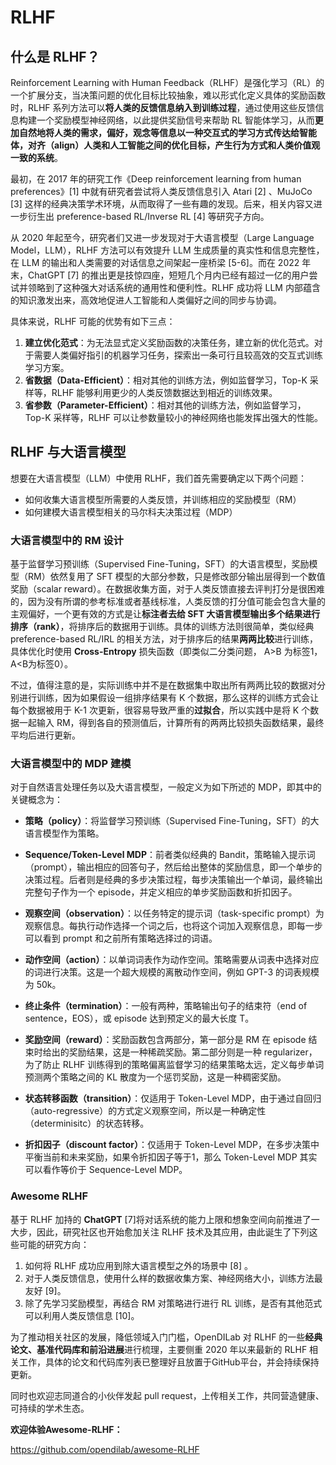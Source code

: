 # RLHF

## 什么是 RLHF？

Reinforcement Learning with Human Feedback（RLHF）是强化学习（RL）的一个扩展分支，当决策问题的优化目标比较抽象，难以形式化定义具体的奖励函数时，RLHF 系列方法可以**将人类的反馈信息纳入到训练过程**，通过使用这些反馈信息构建一个奖励模型神经网络，以此提供奖励信号来帮助 RL 智能体学习，从而**更加自然地将人类的需求，偏好，观念等信息以一种交互式的学习方式传达给智能体，对齐（align）人类和人工智能之间的优化目标，产生行为方式和人类价值观一致的系统**。

最初，在 2017 年的研究工作《Deep reinforcement learning from human preferences》[1] 中就有研究者尝试将人类反馈信息引入 Atari [2] 、MuJoCo [3] 这样的经典决策学术环境，从而取得了一些有趣的发现。后来，相关内容又进一步衍生出 preference-based RL/Inverse RL [4] 等研究子方向。

从 2020 年起至今，研究者们又进一步发现对于大语言模型（Large Language Model，LLM），RLHF 方法可以有效提升 LLM 生成质量的真实性和信息完整性，在 LLM 的输出和人类需要的对话信息之间架起一座桥梁 [5-6]。而在 2022 年末，ChatGPT [7] 的推出更是技惊四座，短短几个月内已经有超过一亿的用户尝试并领略到了这种强大对话系统的通用性和便利性。RLHF 成功将 LLM 内部蕴含的知识激发出来，高效地促进人工智能和人类偏好之间的同步与协调。

具体来说，RLHF 可能的优势有如下三点：

1. **建立优化范式**：为无法显式定义奖励函数的决策任务，建立新的优化范式。对于需要人类偏好指引的机器学习任务，探索出一条可行且较高效的交互式训练学习方案。
2. **省数据（Data-Efficient）**：相对其他的训练方法，例如监督学习，Top-K 采样等，RLHF 能够利用更少的人类反馈数据达到相近的训练效果。
3. **省参数（Parameter-Efficient）**：相对其他的训练方法，例如监督学习，Top-K 采样等，RLHF 可以让参数量较小的神经网络也能发挥出强大的性能。

## **RLHF 与大语言模型**

想要在大语言模型（LLM）中使用 RLHF，我们首先需要确定以下两个问题：

- 如何收集大语言模型所需要的人类反馈，并训练相应的奖励模型（RM）
- 如何建模大语言模型相关的马尔科夫决策过程（MDP）

### **大语言模型中的 RM 设计**

基于监督学习预训练（Supervised Fine-Tuning，SFT）的大语言模型，奖励模型（RM）依然复用了 SFT 模型的大部分参数，只是修改部分输出层得到一个数值奖励（scalar reward）。在数据收集方面，对于人类反馈直接去评判打分是很困难的，因为没有所谓的参考标准或者基线标准，人类反馈的打分值可能会包含大量的主观偏好，一个更有效的方式是让**标注者去给 SFT 大语言模型输出多个结果进行排序（rank）**，将排序后的数据用于训练。具体的训练方法则很简单，类似经典 preference-based RL/IRL 的相关方法，对于排序后的结果**两两比较**进行训练，具体优化时使用 **Cross-Entropy** 损失函数（即类似二分类问题， A>B 为标签1，A<B为标签0）。

不过，值得注意的是，实际训练中并不是在数据集中取出所有两两比较的数据对分别进行训练，因为如果假设一组排序结果有 K 个数据，那么这样的训练方式会让每个数据被用于 K-1 次更新，很容易导致严重的**过拟合**，所以实践中是将 K 个数据一起输入 RM，得到各自的预测值后，计算所有的两两比较损失函数结果，最终平均后进行更新。

### **大语言模型中的 MDP 建模**

对于自然语言处理任务以及大语言模型，一般定义为如下所述的 MDP，即其中的关键概念为：

- **策略（policy）**：将监督学习预训练（Supervised Fine-Tuning，SFT）的大语言模型作为策略。
- **Sequence/Token-Level MDP**：前者类似经典的 Bandit，策略输入提示词（prompt），输出相应的回答句子，然后给出整体的奖励信息，即一个单步的决策过程。后者则是经典的多步决策过程，每步决策输出一个单词，最终输出完整句子作为一个 episode，并定义相应的单步奖励函数和折扣因子。
- **观察空间（observation）**：以任务特定的提示词（task-specific prompt）为观察信息。每执行动作选择一个词之后，也将这个词加入观察信息，即每一步可以看到 prompt 和之前所有策略选择过的词语。
- **动作空间（action）**：以单词词表作为动作空间。策略需要从词表中选择对应的词进行决策。这是一个超大规模的离散动作空间，例如 GPT-3 的词表规模为 50k。
- **终止条件（termination）**：一般有两种，策略输出句子的结束符（end of sentence，EOS），或 episode 达到预定义的最大长度 T。
- **奖励空间（reward）**：奖励函数包含两部分，第一部分是 RM 在 episode 结束时给出的奖励结果，这是一种稀疏奖励。第二部分则是一种 regularizer，为了防止 RLHF 训练得到的策略偏离监督学习的结果策略太远，定义每步单词预测两个策略之间的 KL 散度为一个惩罚奖励，这是一种稠密奖励。

- **状态转移函数（transition）**：仅适用于 Token-Level MDP，由于通过自回归（auto-regressive）的方式定义观察空间，所以是一种确定性（determinisitc）的状态转移。
- **折扣因子（discount factor）**：仅适用于 Token-Level MDP，在多步决策中平衡当前和未来奖励，如果令折扣因子等于1，那么 Token-Level MDP 其实可以看作等价于 Sequence-Level MDP。

### **Awesome RLHF**

基于 RLHF 加持的 **ChatGPT** [7]将对话系统的能力上限和想象空间向前推进了一大步，因此，研究社区也开始愈加关注 RLHF 技术及其应用，由此诞生了下列这些可能的研究方向：

1. 如何将 RLHF 成功应用到除大语言模型之外的场景中 [8] 。
2. 对于人类反馈信息，使用什么样的数据收集方案、神经网络大小，训练方法最友好 [9]。
3. 除了先学习奖励模型，再结合 RM 对策略进行进行 RL 训练，是否有其他范式可以利用人类反馈信息 [10]。

为了推动相关社区的发展，降低领域入门门槛，OpenDILab 对 RLHF 的一些**经典论文、基准代码库和前沿进展**进行梳理，主要侧重 2020 年以来最新的 RLHF 相关工作，具体的论文和代码库列表已整理好且放置于GitHub平台，并会持续保持更新。

同时也欢迎志同道合的小伙伴发起 pull request，上传相关工作，共同营造健康、可持续的学术生态。



**欢迎体验Awesome-RLHF：**

https://github.com/opendilab/awesome-RLHF
